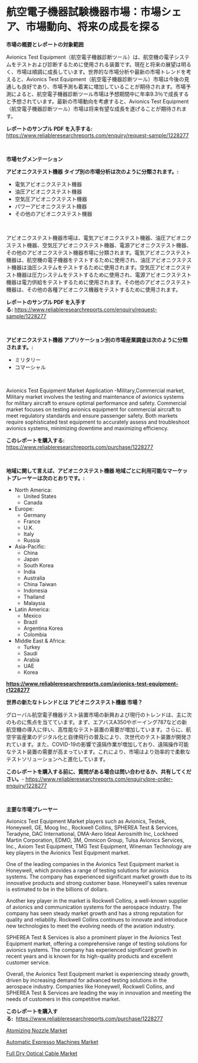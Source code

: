 <p><h1>航空電子機器試験機器市場：市場シェア、市場動向、将来の成長を探る</h1></p><p><strong>市場の概要とレポートの対象範囲</strong></p>
<p><p>Avionics Test Equipment（航空電子機器診断ツール）は、航空機の電子システムをテストおよび診断するために使用される装置です。現在と将来の展望は明るく、市場は順調に成長しています。世界的な市場分析や最新の市場トレンドを考えると、Avionics Test Equipment（航空電子機器診断ツール）市場は今後の見通しも良好であり、市場予測も着実に増加していることが期待されます。市場予測によると、航空電子機器診断ツール市場は予想期間中に年率9.3％で成長すると予想されています。最新の市場動向を考慮すると、Avionics Test Equipment（航空電子機器診断ツール）市場は将来有望な成長を遂げることが期待されます。</p></p>
<p><strong>レポートのサンプル PDF を入手する:</strong> <a href="https://www.reliableresearchreports.com/enquiry/request-sample/1228277">https://www.reliableresearchreports.com/enquiry/request-sample/1228277</a></p>
<p>&nbsp;</p>
<p><strong>市場セグメンテーション</strong></p>
<p><strong>アビオニクステスト機器 タイプ別の市場分析は次のように分類されます。:</strong></p>
<p><ul><li>電気アビオニクステスト機器</li><li>油圧アビオニクステスト機器</li><li>空気圧アビオニクステスト機器</li><li>パワーアビオニクステスト機器</li><li>その他のアビオニクステスト機器</li></ul></p>
<p>&nbsp;</p>
<p><p>アビオニクステスト機器市場は、電気アビオニクステスト機器、油圧アビオニクステスト機器、空気圧アビオニクステスト機器、電源アビオニクステスト機器、その他のアビオニクステスト機器市場に分類されます。電気アビオニクステスト機器は、航空機の電子機器をテストするために使用され、油圧アビオニクステスト機器は油圧システムをテストするために使用されます。空気圧アビオニクステスト機器は圧力システムをテストするために使用され、電源アビオニクステスト機器は電力供給をテストするために使用されます。その他のアビオニクステスト機器は、その他の各種アビオニクス機器をテストするために使用されます。</p></p>
<p><strong>レポートのサンプル PDF を入手する:</strong>&nbsp;<a href="https://www.reliableresearchreports.com/enquiry/request-sample/1228277">https://www.reliableresearchreports.com/enquiry/request-sample/1228277</a></p>
<p>&nbsp;</p>
<p><strong> アビオニクステスト機器 アプリケーション別の市場産業調査は次のように分類されます。:</strong></p>
<p><ul><li>ミリタリー</li><li>コマーシャル</li></ul></p>
<p>&nbsp;</p>
<p><p>Avionics Test Equipment Market Application -Military,Commercial market, Military market involves the testing and maintenance of avionics systems for military aircraft to ensure optimal performance and safety. Commercial market focuses on testing avionics equipment for commercial aircraft to meet regulatory standards and ensure passenger safety. Both markets require sophisticated test equipment to accurately assess and troubleshoot avionics systems, minimizing downtime and maximizing efficiency.</p></p>
<p><strong>このレポートを購入する:</strong>&nbsp; <a href="https://www.reliableresearchreports.com/purchase/1228277">https://www.reliableresearchreports.com/purchase/1228277</a></p>
<p>&nbsp;</p>
<p><strong>地域に関して言えば、アビオニクステスト機器 地域ごとに利用可能なマーケットプレーヤーは次のとおりです。:</strong></p>
<p><ul>
    <li>
        North America:
        <ul>
            <li>United States</li>
            <li>Canada</li>
        </ul>
    </li>
    <li>
        Europe:
        <ul>
            <li>Germany</li>
            <li>France</li>
            <li>U.K.</li>
            <li>Italy</li>
            <li>Russia</li>
        </ul>
    </li>
    <li>
        Asia-Pacific:
        <ul>
            <li>China</li>
            <li>Japan</li>
            <li>South Korea</li>
            <li>India</li>
            <li>Australia</li>
            <li>China Taiwan</li>
            <li>Indonesia</li>
            <li>Thailand</li>
            <li>Malaysia</li>
        </ul>
    </li>
    <li>
        Latin America:
        <ul>
            <li>Mexico</li>
            <li>Brazil</li>
            <li>Argentina Korea</li>
            <li>Colombia</li>
        </ul>
    </li>
    <li>
        Middle East & Africa:
        <ul>
            <li>Turkey</li>
            <li>Saudi</li>
            <li>Arabia</li>
            <li>UAE</li>
            <li>Korea</li>
        </ul>
    </li>
    </ul></p>
<p><strong><a href="https://www.reliableresearchreports.com/avionics-test-equipment-r1228277">https://www.reliableresearchreports.com/avionics-test-equipment-r1228277</a></strong>&nbsp;</p>
<p><strong>世界の新たなトレンドとは アビオニクステスト機器 市場？</strong></p>
<p><p>グローバル航空電子機器テスト装置市場の新興および現行のトレンドは、主に次のものに焦点を当てています。まず、エアバスA350やボーイング787などの新航空機の導入に伴い、高性能なテスト装置の需要が増加しています。さらに、航空宇宙産業のデジタル化と自律飛行の普及により、次世代のテスト装置が開発されています。また、COVID-19の影響で遠隔作業が増加しており、遠隔操作可能なテスト装置の需要が高まっています。これにより、市場はより効率的で柔軟なテストソリューションへと進化しています。</p></p>
<p><strong>このレポートを購入する前に、質問がある場合は問い合わせるか、共有してください。</strong>- <a href="https://www.reliableresearchreports.com/enquiry/pre-order-enquiry/1228277">https://www.reliableresearchreports.com/enquiry/pre-order-enquiry/1228277</a></p>
<p>&nbsp;</p>
<p><strong>主要な市場プレーヤー</strong></p>
<p><p>Avionics Test Equipment Market players such as Avionics, Testek, Honeywell, GE, Moog Inc., Rockwell Collins, SPHEREA Test & Services, Teradyne, DAC International, DMA-Aero Ideal Aerosmith Inc, Lockheed Martin Corporation, EDMO, 3M, Omnicon Group, Tulsa Avionics Services, Inc., Axiom Test Equipment, TMG Test Equipment, Wineman Technology are key players in the Avionics Test Equipment market. </p><p>One of the leading companies in the Avionics Test Equipment market is Honeywell, which provides a range of testing solutions for avionics systems. The company has experienced significant market growth due to its innovative products and strong customer base. Honeywell's sales revenue is estimated to be in the billions of dollars.</p><p>Another key player in the market is Rockwell Collins, a well-known supplier of avionics and communication systems for the aerospace industry. The company has seen steady market growth and has a strong reputation for quality and reliability. Rockwell Collins continues to innovate and introduce new technologies to meet the evolving needs of the aviation industry.</p><p>SPHEREA Test & Services is also a prominent player in the Avionics Test Equipment market, offering a comprehensive range of testing solutions for avionics systems. The company has experienced significant growth in recent years and is known for its high-quality products and excellent customer service.</p><p>Overall, the Avionics Test Equipment market is experiencing steady growth, driven by increasing demand for advanced testing solutions in the aerospace industry. Companies like Honeywell, Rockwell Collins, and SPHEREA Test & Services are leading the way in innovation and meeting the needs of customers in this competitive market.</p></p>
<p><strong>このレポートを購入する:</strong>&nbsp;&nbsp;<a href="https://www.reliableresearchreports.com/purchase/1228277">https://www.reliableresearchreports.com/purchase/1228277</a></p>
<p><p><a href="https://github.com/okotobwrhuteie/Market-Research-Report-List-2/blob/main/atomizing-nozzle-market.md">Atomizing Nozzle Market</a></p><p><a href="https://github.com/myacatherineblakecaczo9vcsw/Market-Research-Report-List-2/blob/main/automatic-expresso-machines-market.md">Automatic Expresso Machines Market</a></p><p><a href="https://pretty-mail-caf.notion.site/Full-Dry-Optical-Cable-Market-Furnishes-Information-on-Market-Share-Market-Trends-and-Market-Growt-68e09c5eb4f348a4b77c2c831b5e37df">Full Dry Optical Cable Market</a></p></p>